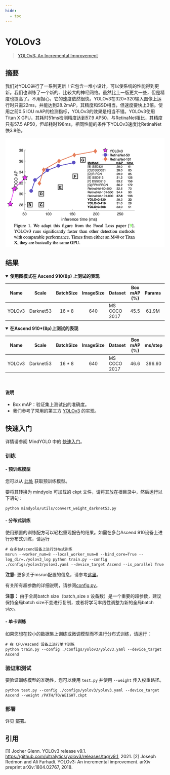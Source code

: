 ```yaml
---
hide:
  - toc
---
```


# YOLOv3

> [YOLOv3: An Incremental Improvement](https://arxiv.org/pdf/1804.02767.pdf)

## 摘要
我们对YOLO进行了一系列更新！它包含一堆小设计，可以使系统的性能得到更新。我们也训练了一个新的、比较大的神经网络。虽然比上一版更大一些，但是精度也提高了。不用担心，它的速度依然很快。YOLOv3在320×320输入图像上运行时只需22ms，并能达到28.2mAP，其精度和SSD相当，但速度要快上3倍。使用之前0.5 IOU mAP的检测指标，YOLOv3的效果是相当不错。YOLOv3使用Titan X GPU，其耗时51ms检测精度达到57.9 AP50，与RetinaNet相比，其精度只有57.5 AP50，但却耗时198ms，相同性能的条件下YOLOv3速度比RetinaNet快3.8倍。

<div align=center>
<img src="https://raw.githubusercontent.com/zhanghuiyao/pics/main/mindyolo202304071143644.png"/>
</div>

## 结果

<details open markdown>
<summary><b>使用图模式在 Ascend 910(8p) 上测试的表现</b></summary>

| Name   |        Scale       | BatchSize | ImageSize | Dataset      | Box mAP (%) | Params |                Recipe                        | Download                                                                                                             |
|--------|        :---:       |   :---:   |   :---:   |--------------|    :---:    |  :---: |                :---:                         |        :---:       |
| YOLOv3 | Darknet53          |  16 * 8   |    640    | MS COCO 2017 |    45.5     | 61.9M  | [yaml](https://github.com/mindspore-lab/mindyolo/blob/master/configs/yolov3/yolov3.yaml)         | [weights](https://download.mindspore.cn/toolkits/mindyolo/yolov3/yolov3-darknet53_300e_mAP455-adfb27af.ckpt)         |
</details>

<details open markdown>
<summary><b>在Ascend 910*(8p)上测试的表现</b></summary>

| Name   |        Scale       | BatchSize | ImageSize | Dataset      | Box mAP (%) | ms/step | Params |                Recipe                        | Download                                                                                                             |
|--------|        :---:       |   :---:   |   :---:   |--------------|    :---:    |  :---:  |  :---: |                :---:                         |        :---:       |
| YOLOv3 | Darknet53          |  16 * 8   |    640    | MS COCO 2017 |     46.6    | 396.60  | 61.9M  | [yaml](https://github.com/mindspore-lab/mindyolo/blob/master/configs/yolov3/yolov3.yaml)         | [weights](https://download-mindspore.osinfra.cn/toolkits/mindyolo/yolov3/yolov3-darknet53_300e_mAP455-81895f09-910v2.ckpt)         |
</details>

<br>

#### 说明

- Box mAP：验证集上测试出的准确度。
- 我们参考了常用的第三方 [YOLOv3](https://github.com/ultralytics/yolov3) 的实现。

## 快速入门

详情请参阅 MindYOLO 中的 [快速入门](../tutorials/quick_start.md)。

### 训练

#### - 预训练模型

您可以从 [此处](https://pjreddie.com/media/files/darknet53.conv.74) 获取预训练模型。

要将其转换为 mindyolo 可加载的 ckpt 文件，请将其放在根目录中，然后运行以下语句：
```shell
python mindyolo/utils/convert_weight_darknet53.py
```

#### - 分布式训练

使用预置的训练配方可以轻松重现报告的结果。如需在多台Ascend 910设备上进行分布式训练，请运行
```shell
# 在多台Ascend设备上进行分布式训练
msrun --worker_num=8 --local_worker_num=8 --bind_core=True --log_dir=./yolov3_log python train.py --config ./configs/yolov3/yolov3.yaml --device_target Ascend --is_parallel True
```

**注意:** 更多关于msrun配置的信息，请参考[这里](https://www.mindspore.cn/tutorials/experts/zh-CN/r2.3.1/parallel/msrun_launcher.html)。

有关所有超参数的详细说明，请参阅[config.py](https://github.com/mindspore-lab/mindyolo/blob/master/mindyolo/utils/config.py)。

**注意：** 由于全局batch size（batch_size x 设备数）是一个重要的超参数，建议保持全局batch size不变进行复制，或者将学习率线性调整为新的全局batch size。

#### - 单卡训练

如果您想在较小的数据集上训练或微调模型而不进行分布式训练，请运行：

```shell
# 在 CPU/Ascend 设备上进行单卡训练
python train.py --config ./configs/yolov3/yolov3.yaml --device_target Ascend
```

### 验证和测试

要验证训练模型的准确性，您可以使用 `test.py` 并使用 `--weight` 传入权重路径。

```
python test.py --config ./configs/yolov3/yolov3.yaml --device_target Ascend --weight /PATH/TO/WEIGHT.ckpt
```

### 部署

详见 [部署](../tutorials/deployment.md)。

## 引用

<!--- Guideline: Citation format should follow GB/T 7714. -->
[1] Jocher Glenn. YOLOv3 release v9.1. https://github.com/ultralytics/yolov3/releases/tag/v9.1, 2021.
[2] Joseph Redmon and Ali Farhadi. YOLOv3: An incremental improvement. arXiv preprint arXiv:1804.02767, 2018.
